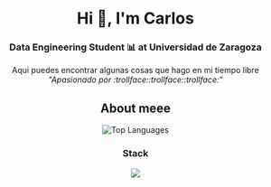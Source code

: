 <h1 align="center">Hi 👋, I'm Carlos</h1>
<h3 align="center">Data Engineering Student 📊 at Universidad de Zaragoza</h3>

<p align="center">  
  Aqui puedes encontrar algunas cosas que hago en mi tiempo libre
  <br>
  <em>"Apasionado por :trollface::trollface::trollface:"</em>
</p>


<h2 align="center">About meee</h2>
<div align="center">
  <img style="margin-bottom:0px;"src="https://github-readme-stats.vercel.app/api/top-langs/?username=carmoran0&hide_title=true&card_width=750&langs_count=10&theme=github_dark&hide_border=true" alt="Top Languages" />
</div>

<h3 align="center">Stack</h3>  

<p align="center">
  <a href="https://skillicons.dev">
    <img src="https://skillicons.dev/icons?i=py,r,ps,arduino,blender,cpp,css,linux,postgres,sqlite,docker,html" />
  </a>
</p>

